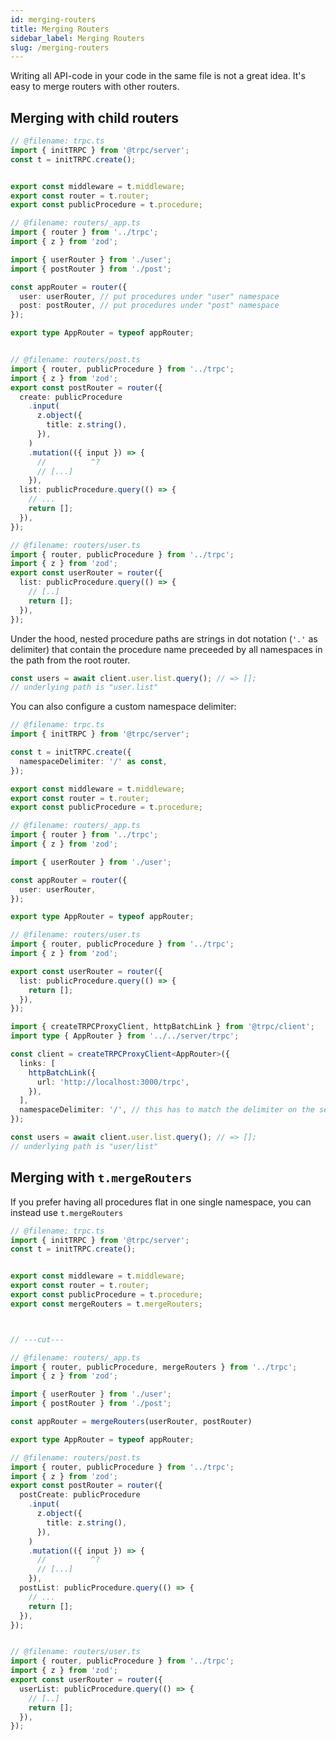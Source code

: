 ```yaml
---
id: merging-routers
title: Merging Routers
sidebar_label: Merging Routers
slug: /merging-routers
---
```


Writing all API-code in your code in the same file is not a great idea. It's easy to merge routers with other routers.

## Merging with child routers

```ts twoslash title='server.ts'
// @filename: trpc.ts
import { initTRPC } from '@trpc/server';
const t = initTRPC.create();


export const middleware = t.middleware;
export const router = t.router;
export const publicProcedure = t.procedure;

// @filename: routers/_app.ts
import { router } from '../trpc';
import { z } from 'zod';

import { userRouter } from './user';
import { postRouter } from './post';

const appRouter = router({
  user: userRouter, // put procedures under "user" namespace
  post: postRouter, // put procedures under "post" namespace
});

export type AppRouter = typeof appRouter;


// @filename: routers/post.ts
import { router, publicProcedure } from '../trpc';
import { z } from 'zod';
export const postRouter = router({
  create: publicProcedure
    .input(
      z.object({
        title: z.string(),
      }),
    )
    .mutation(({ input }) => {
      //          ^?
      // [...]
    }),
  list: publicProcedure.query(() => {
    // ...
    return [];
  }),
});

// @filename: routers/user.ts
import { router, publicProcedure } from '../trpc';
import { z } from 'zod';
export const userRouter = router({
  list: publicProcedure.query(() => {
    // [..]
    return [];
  }),
});

```

<!--

### Defining an inline sub-router

When you define an inline sub-router, you can represent your router as a plain object.

In the below example, `nested1` and `nested2` are equal:

```ts twoslash title="server/_app.ts"
// @filename: trpc.ts
import { initTRPC } from '@trpc/server';
const t = initTRPC.create();


export const middleware = t.middleware;
export const publicProcedure = t.procedure;
export const router = t.router;

// @filename: _app.ts
// ---cut---
import * as trpc from '@trpc/server';
import { publicProcedure, router } from './trpc';

const appRouter = router({
  // Shorthand plain object for creating a sub-router
  nested1: {
    proc: publicProcedure.query(() => '...'),
  },
  //
  nested2: router({
    proc : publicProcedure.query(() => '...'),
  }),
});
```

:::info

We recommend you always export routers via `t.router`, as opposed to exporting objects with procedures attached. This ensures that type errors show up in the file they originate from, instead of the place where you merge them.

<details style={{ marginTop: "1rem" }}>
<summary>See a deep dive here</summary>

When defining a router as a plain object, any key is valid. This means you can define a router like this, without any errors being shown. But when you try to merge this router somewhere else, things will blow up:

```ts twoslash title="routers/user.ts"
export const userRouter = {
  nested: {
    notAProcedure: () => 'Hello world', // <-- actual error here
  },
};
```

<br />

```ts twoslash title="routers/_app.ts"
import { initTRPC } from '@trpc/server';

const t = initTRPC.create();
const router = t.router;
const userRouter = {
  nested: {
    notAProcedure: () => 'Hello world',
  },
};
// ---cut---
// @errors: 2322
export const appRouter = router({
  user: userRouter, // <-- ❌ error displayed here
});
```

<br />

This can be very confusing, and if your routers are big with lots of procedures, the error message will be impossible to comprehend. To fix this, only use inline sub-routers within a file, and keep the exported routers as a `t.router` object. This way, the error will show up in the file where the error originates from, and not at the place where you merge them:

```ts twoslash title="routers/user.ts"
import { initTRPC } from '@trpc/server';

const t = initTRPC.create();
const router = t.router;
// ---cut---
// @errors: 2322
export const userRouter = router({
  nested: {
    notAProcedure: () => 'Hello world', // <-- ✅ error displayed where it originates
  },
});
```

<br />

```ts twoslash title="routers/_app.ts"
import { initTRPC } from '@trpc/server';

const t = initTRPC.create();
export const router = t.router;

// @errors: 2322
export const userRouter = router({
  nested: {
    notAProcedure: () => 'Hello world',
  },
});
// ---cut---

export const appRouter = router({
  user: userRouter,
});
```

</details>

:::

-->

Under the hood, nested procedure paths are strings in dot notation (`'.'` as delimiter) that contain the procedure name preceeded by all namespaces in the path from the root router.

```ts title='client.ts'
const users = await client.user.list.query(); // => [];
// underlying path is "user.list"
```

You can also configure a custom namespace delimiter:

```ts twoslash title='server.ts'
// @filename: trpc.ts
import { initTRPC } from '@trpc/server';

const t = initTRPC.create({
  namespaceDelimiter: '/' as const,
});

export const middleware = t.middleware;
export const router = t.router;
export const publicProcedure = t.procedure;

// @filename: routers/_app.ts
import { router } from '../trpc';
import { z } from 'zod';

import { userRouter } from './user';

const appRouter = router({
  user: userRouter,
});

export type AppRouter = typeof appRouter;

// @filename: routers/user.ts
import { router, publicProcedure } from '../trpc';
import { z } from 'zod';

export const userRouter = router({
  list: publicProcedure.query(() => {
    return [];
  }),
});
```

```ts title='client.ts'
import { createTRPCProxyClient, httpBatchLink } from '@trpc/client';
import type { AppRouter } from '../../server/trpc';

const client = createTRPCProxyClient<AppRouter>({
  links: [
    httpBatchLink({
      url: 'http://localhost:3000/trpc',
    }),
  ],
  namespaceDelimiter: '/', // this has to match the delimiter on the server
});

const users = await client.user.list.query(); // => [];
// underlying path is "user/list"
```

## Merging with `t.mergeRouters`

If you prefer having all procedures flat in one single namespace, you can instead use `t.mergeRouters`

```ts twoslash title='server.ts'
// @filename: trpc.ts
import { initTRPC } from '@trpc/server';
const t = initTRPC.create();


export const middleware = t.middleware;
export const router = t.router;
export const publicProcedure = t.procedure;
export const mergeRouters = t.mergeRouters;



// ---cut---

// @filename: routers/_app.ts
import { router, publicProcedure, mergeRouters } from '../trpc';
import { z } from 'zod';

import { userRouter } from './user';
import { postRouter } from './post';

const appRouter = mergeRouters(userRouter, postRouter)

export type AppRouter = typeof appRouter;

// @filename: routers/post.ts
import { router, publicProcedure } from '../trpc';
import { z } from 'zod';
export const postRouter = router({
  postCreate: publicProcedure
    .input(
      z.object({
        title: z.string(),
      }),
    )
    .mutation(({ input }) => {
      //          ^?
      // [...]
    }),
  postList: publicProcedure.query(() => {
    // ...
    return [];
  }),
});


// @filename: routers/user.ts
import { router, publicProcedure } from '../trpc';
import { z } from 'zod';
export const userRouter = router({
  userList: publicProcedure.query(() => {
    // [..]
    return [];
  }),
});

```
